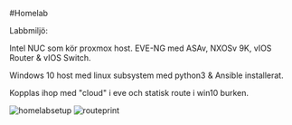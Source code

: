 #Homelab 

Labbmiljö:

Intel NUC som kör proxmox host. EVE-NG med ASAv, NXOSv 9K, vIOS Router & vIOS Switch.

Windows 10 host med linux subsystem med python3 & Ansible installerat.

Kopplas ihop med "cloud" i eve och statisk route i win10 burken.

![homelabsetup](https://user-images.githubusercontent.com/47056757/142050068-87ab9400-4827-4483-b5c8-6b4ca609bc06.PNG)
![routeprint](https://user-images.githubusercontent.com/47056757/142050252-6fa90491-7423-45ca-9adf-4de6cd06d4db.PNG)
